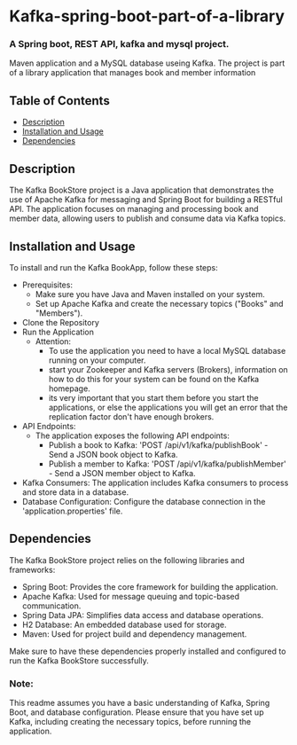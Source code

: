 # Kafka-spring-boot-part-of-a-library

### A Spring boot, REST API, kafka and mysql project.
Maven application and a MySQL database useing Kafka. The project is part of a library application that manages book and member information

## Table of Contents
- [Description](#Description)
- [Installation and Usage](#Installation-and-Usage)
- [Dependencies](#Dependencies)

## Description
The Kafka BookStore project is a Java application that demonstrates the use of Apache Kafka for messaging and Spring Boot for building a RESTful API. The application focuses on managing and processing book and member data, allowing users to publish and consume data via Kafka topics.

## Installation and Usage
To install and run the Kafka BookApp, follow these steps:
- Prerequisites:
    - Make sure you have Java and Maven installed on your system.
    - Set up Apache Kafka and create the necessary topics ("Books" and "Members").
- Clone the Repository
- Run the Application
    - Attention:
        - To use the application you need to have a local MySQL database running on your computer.
        - start your Zookeeper and Kafka servers (Brokers), information on how to do this for your system can be found on the Kafka homepage.
        - its very important that you start them before you start the applications, or else the applications you will get an error that the replication factor don't have enough brokers.
- API Endpoints:
    - The application exposes the following API endpoints:
        - Publish a book to Kafka:
          'POST /api/v1/kafka/publishBook' - Send a JSON book object to Kafka.
        - Publish a member to Kafka:
          'POST /api/v1/kafka/publishMember' - Send a JSON member object to Kafka.
- Kafka Consumers:
  The application includes Kafka consumers to process and store data in a database.
- Database Configuration:
  Configure the database connection in the 'application.properties' file.

## Dependencies
The Kafka BookStore project relies on the following libraries and frameworks:
- Spring Boot: Provides the core framework for building the application.
- Apache Kafka: Used for message queuing and topic-based communication.
- Spring Data JPA: Simplifies data access and database operations.
- H2 Database: An embedded database used for storage.
- Maven: Used for project build and dependency management.

Make sure to have these dependencies properly installed and configured to run the Kafka BookStore successfully.

### Note:
This readme assumes you have a basic understanding of Kafka, Spring Boot, and database configuration. Please ensure that you have set up Kafka, including creating the necessary topics, before running the application.











 
